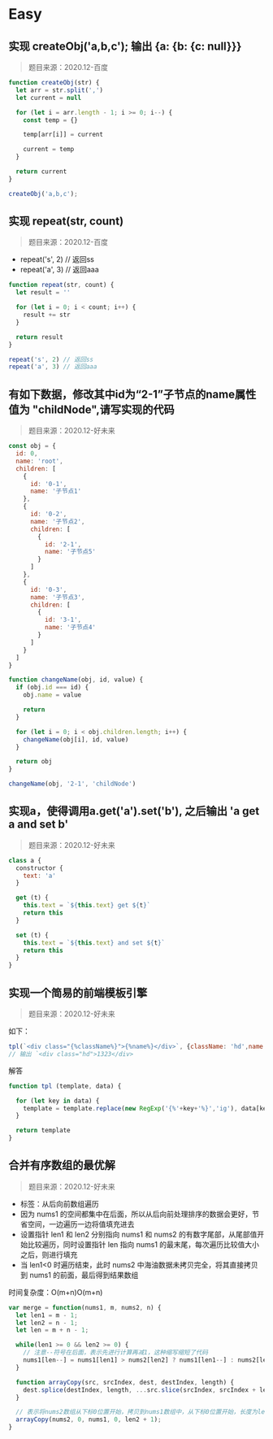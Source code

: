 # Easy

## 实现 createObj('a,b,c'); 输出 {a: {b: {c: null}}}

> 题目来源：2020.12-百度

```js
function createObj(str) {
  let arr = str.split(',')
  let current = null

  for (let i = arr.length - 1; i >= 0; i--) {
    const temp = {}

    temp[arr[i]] = current

    current = temp
  }

  return current
}

createObj('a,b,c');
```

## 实现 repeat(str, count)

> 题目来源：2020.12-百度

- repeat('s', 2) // 返回ss
- repeat('a', 3) // 返回aaa

```js
function repeat(str, count) {
  let result = ''

  for (let i = 0; i < count; i++) {
    result += str
  }

  return result
}

repeat('s', 2) // 返回ss
repeat('a', 3) // 返回aaa
```

## 有如下数据，修改其中id为“2-1”子节点的name属性值为 "childNode",请写实现的代码

> 题目来源：2020.12-好未来

```js
const obj = {
  id: 0,
  name: 'root',
  children: [
    {
      id: '0-1',
      name: '子节点1'
    },
    {
      id: '0-2',
      name: '子节点2',
      children: [
        {
          id: '2-1',
          name: '子节点5'
        }
      ]
    },
    {
      id: '0-3',
      name: '子节点3',
      children: [
        {
          id: '3-1',
          name: '子节点4'
        }
      ]
    }
  ]
}

function changeName(obj, id, value) {
  if (obj.id === id) {
    obj.name = value

    return
  }

  for (let i = 0; i < obj.children.length; i++) {
    changeName(obj[i], id, value)
  }

  return obj
}

changeName(obj, '2-1', 'childNode')
```

## 实现a，使得调用a.get('a').set('b'), 之后输出 'a get a and set b'

> 题目来源：2020.12-好未来

```js
class a {
  constructor {
    text: 'a'
  }

  get (t) {
    this.text = `${this.text} get ${t}`
    return this
  }

  set (t) {
    this.text = `${this.text} and set ${t}`
    return this
  }
}
```

## 实现一个简易的前端模板引擎

> 题目来源：2020.12-好未来

如下：

```js
tpl(`<div class="{%className%}">{%name%}</div>`, {className: 'hd',name:1323})
// 输出 `<div class="hd">1323</div>
```

解答

```js
function tpl (template, data) {

  for (let key in data) {
    template = template.replace(new RegExp('{%'+key+'%}','ig'), data[key])
  }

  return template
}
```

## 合并有序数组的最优解

> 题目来源：2020.12-好未来

- 标签：从后向前数组遍历
- 因为 nums1 的空间都集中在后面，所以从后向前处理排序的数据会更好，节省空间，一边遍历一边将值填充进去
- 设置指针 len1 和 len2 分别指向 nums1 和 nums2 的有数字尾部，从尾部值开始比较遍历，同时设置指针 len 指向 nums1 的最末尾，每次遍历比较值大小之后，则进行填充
- 当 len1<0 时遍历结束，此时 nums2 中海油数据未拷贝完全，将其直接拷贝到 nums1 的前面，最后得到结果数组

时间复杂度：O(m+n)O(m+n)

```js
var merge = function(nums1, m, nums2, n) {
  let len1 = m - 1;
  let len2 = n - 1;
  let len = m + n - 1;

  while(len1 >= 0 && len2 >= 0) {
    // 注意--符号在后面，表示先进行计算再减1，这种缩写缩短了代码
    nums1[len--] = nums1[len1] > nums2[len2] ? nums1[len1--] : nums2[len2--];
  }

  function arrayCopy(src, srcIndex, dest, destIndex, length) {
    dest.splice(destIndex, length, ...src.slice(srcIndex, srcIndex + length));
  }

  // 表示将nums2数组从下标0位置开始，拷贝到nums1数组中，从下标0位置开始，长度为len2+1
  arrayCopy(nums2, 0, nums1, 0, len2 + 1);
}
```
